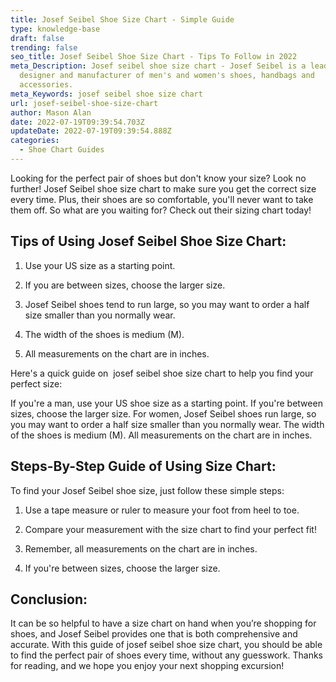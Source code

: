 ```yaml
---
title: Josef Seibel Shoe Size Chart - Simple Guide
type: knowledge-base
draft: false
trending: false
seo_title: Josef Seibel Shoe Size Chart - Tips To Follow in 2022
meta_Description: Josef seibel shoe size chart - Josef Seibel is a leading
  designer and manufacturer of men's and women's shoes, handbags and
  accessories.
meta_Keywords: josef seibel shoe size chart
url: josef-seibel-shoe-size-chart
author: Mason Alan
date: 2022-07-19T09:39:54.703Z
updateDate: 2022-07-19T09:39:54.888Z
categories:
  - Shoe Chart Guides
---
```

Looking for the perfect pair of shoes but don't know your size? Look no further! Josef Seibel shoe size chart to make sure you get the correct size every time. Plus, their shoes are so comfortable, you'll never want to take them off. So what are you waiting for? Check out their sizing chart today!

## Tips of Using Josef Seibel Shoe Size Chart:

1. Use your US size as a starting point.

2. If you are between sizes, choose the larger size.

3. Josef Seibel shoes tend to run large, so you may want to order a half size smaller than you normally wear.

4. The width of the shoes is medium (M).

5. All measurements on the chart are in inches.

Here's a quick guide on  josef seibel shoe size chart to help you find your perfect size:

If you're a man, use your US shoe size as a starting point. If you're between sizes, choose the larger size. For women, Josef Seibel shoes run large, so you may want to order a half size smaller than you normally wear. The width of the shoes is medium (M). All measurements on the chart are in inches.

## Steps-By-Step Guide of Using Size Chart:

To find your Josef Seibel shoe size, just follow these simple steps:

1. Use a tape measure or ruler to measure your foot from heel to toe.

2. Compare your measurement with the size chart to find your perfect fit!

3. Remember, all measurements on the chart are in inches.

4. If you're between sizes, choose the larger size.

## Conclusion:

It can be so helpful to have a size chart on hand when you’re shopping for shoes, and Josef Seibel provides one that is both comprehensive and accurate. With this guide of josef seibel shoe size chart, you should be able to find the perfect pair of shoes every time, without any guesswork. Thanks for reading, and we hope you enjoy your next shopping excursion!